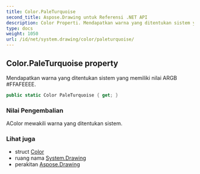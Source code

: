```yaml
---
title: Color.PaleTurquoise
second_title: Aspose.Drawing untuk Referensi .NET API
description: Color Properti. Mendapatkan warna yang ditentukan sistem yang memiliki nilai ARGB FFAFEEEE.
type: docs
weight: 1050
url: /id/net/system.drawing/color/paleturquoise/
---
```

## Color.PaleTurquoise property

Mendapatkan warna yang ditentukan sistem yang memiliki nilai ARGB #FFAFEEEE.

```csharp
public static Color PaleTurquoise { get; }
```

### Nilai Pengembalian

AColor mewakili warna yang ditentukan sistem.

### Lihat juga

* struct [Color](../)
* ruang nama [System.Drawing](../../color/)
* perakitan [Aspose.Drawing](../../../)


